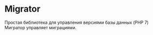 # Migrator
Простая библиотека для управления версиями базы данных (PHP 7)
Мигратор управляет миграциями.
